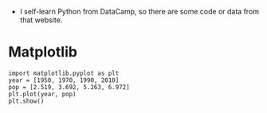 * I self-learn Python from DataCamp, so there are some code or data from that website.

# Matplotlib

```
import matplotlib.pyplot as plt
year = [1950, 1970, 1990, 2010]
pop = [2.519, 3.692, 5.263, 6.972]
plt.plot(year, pop)
plt.show()
```
